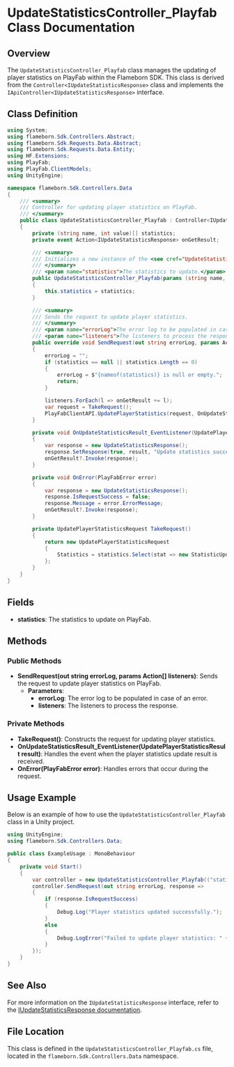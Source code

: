 
# UpdateStatisticsController_Playfab Class Documentation

## Overview
The `UpdateStatisticsController_Playfab` class manages the updating of player statistics on PlayFab within the Flameborn SDK. This class is derived from the `Controller<IUpdateStatisticsResponse>` class and implements the `IApiController<IUpdateStatisticsResponse>` interface.

## Class Definition

```csharp
using System;
using flameborn.Sdk.Controllers.Abstract;
using flameborn.Sdk.Requests.Data.Abstract;
using flameborn.Sdk.Requests.Data.Entity;
using HF.Extensions;
using PlayFab;
using PlayFab.ClientModels;
using UnityEngine;

namespace flameborn.Sdk.Controllers.Data
{
    /// <summary>
    /// Controller for updating player statistics on PlayFab.
    /// </summary>
    public class UpdateStatisticsController_Playfab : Controller<IUpdateStatisticsResponse>, IApiController<IUpdateStatisticsResponse>
    {
        private (string name, int value)[] statistics;
        private event Action<IUpdateStatisticsResponse> onGetResult;

        /// <summary>
        /// Initializes a new instance of the <see cref="UpdateStatisticsController_Playfab"/> class.
        /// </summary>
        /// <param name="statistics">The statistics to update.</param>
        public UpdateStatisticsController_Playfab(params (string name, int value)[] statistics)
        {
            this.statistics = statistics;
        }

        /// <summary>
        /// Sends the request to update player statistics.
        /// </summary>
        /// <param name="errorLog">The error log to be populated in case of an error.</param>
        /// <param name="listeners">The listeners to process the response.</param>
        public override void SendRequest(out string errorLog, params Action<IUpdateStatisticsResponse>[] listeners)
        {
            errorLog = "";
            if (statistics == null || statistics.Length == 0)
            {
                errorLog = $"{nameof(statistics)} is null or empty.";
                return;
            }

            listeners.ForEach(l => onGetResult += l);
            var request = TakeRequest();
            PlayFabClientAPI.UpdatePlayerStatistics(request, OnUpdateStatisticsResult_EventListener, OnError);
        }

        private void OnUpdateStatisticsResult_EventListener(UpdatePlayerStatisticsResult result)
        {
            var response = new UpdateStatisticsResponse();
            response.SetResponse(true, result, "Update statistics succeeded.");
            onGetResult?.Invoke(response);
        }

        private void OnError(PlayFabError error)
        {
            var response = new UpdateStatisticsResponse();
            response.IsRequestSuccess = false;
            response.Message = error.ErrorMessage;
            onGetResult?.Invoke(response);
        }

        private UpdatePlayerStatisticsRequest TakeRequest()
        {
            return new UpdatePlayerStatisticsRequest
            {
                Statistics = statistics.Select(stat => new StatisticUpdate { StatisticName = stat.name, Value = stat.value }).ToList()
            };
        }
    }
}
```

## Fields
- **statistics**: The statistics to update on PlayFab.

## Methods
### Public Methods
- **SendRequest(out string errorLog, params Action<IUpdateStatisticsResponse>[] listeners)**: Sends the request to update player statistics on PlayFab.
  - **Parameters**:
    - **errorLog**: The error log to be populated in case of an error.
    - **listeners**: The listeners to process the response.

### Private Methods
- **TakeRequest()**: Constructs the request for updating player statistics.
- **OnUpdateStatisticsResult_EventListener(UpdatePlayerStatisticsResult result)**: Handles the event when the player statistics update result is received.
- **OnError(PlayFabError error)**: Handles errors that occur during the request.

## Usage Example
Below is an example of how to use the `UpdateStatisticsController_Playfab` class in a Unity project.

```csharp
using UnityEngine;
using flameborn.Sdk.Controllers.Data;

public class ExampleUsage : MonoBehaviour
{
    private void Start()
    {
        var controller = new UpdateStatisticsController_Playfab(("statistic1", 100), ("statistic2", 200));
        controller.SendRequest(out string errorLog, response => 
        {
            if (response.IsRequestSuccess)
            {
                Debug.Log("Player statistics updated successfully.");
            }
            else
            {
                Debug.LogError("Failed to update player statistics: " + response.Message);
            }
        });
    }
}
```

## See Also
For more information on the `IUpdateStatisticsResponse` interface, refer to the [IUpdateStatisticsResponse documentation](https://gkhanc.github.io/flameborn-game/IUpdateStatisticsResponse).

## File Location
This class is defined in the `UpdateStatisticsController_Playfab.cs` file, located in the `flameborn.Sdk.Controllers.Data` namespace.
